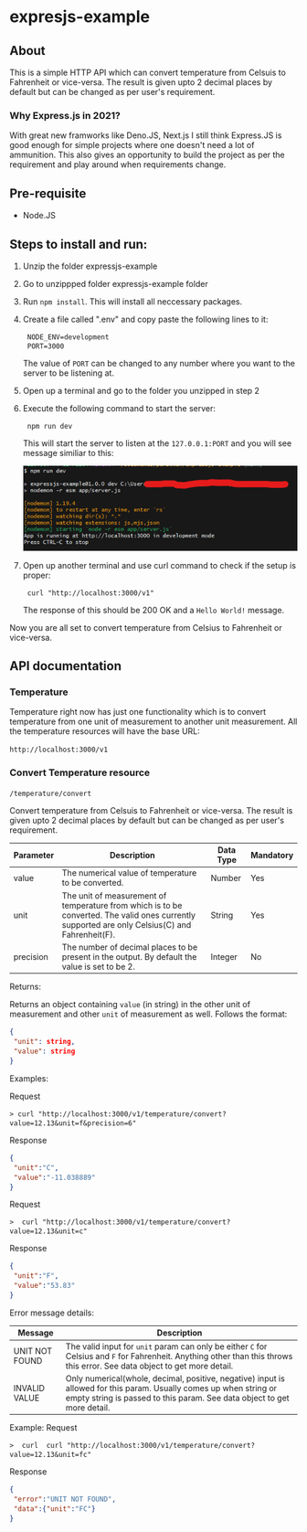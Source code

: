 # expresjs-example

## About

This is a simple HTTP API which can convert temperature from Celsuis to Fahrenheit or vice-versa. The result is given upto 2 decimal places by default but can be changed as per user's requirement.

### Why Express.js in 2021?
With great new framworks like Deno.JS, Next.js I still think Express.JS is good enough for simple projects where one doesn't need a lot of ammunition. This also gives an opportunity to build the project as per the requirement and play around when requirements change.

## Pre-requisite
- Node.JS

## Steps to install and run:
1. Unzip the folder expressjs-example
2. Go to unzippped folder expressjs-example folder
3. Run `npm install`. This will install all neccessary packages.
4. Create a file called ".env" and copy paste the following lines to it:

        NODE_ENV=development
        PORT=3000
    The value of `PORT` can be changed to any number where you want to the server to be listening at.
5. Open up a terminal and go to the folder you unzipped in step 2
6. Execute the following command to start the server:

        npm run dev
    This will start the server to listen at the `127.0.0.1:PORT` and you will see message similiar to this:

    ![Server-start](/images/server-start.png)

7. Open up another terminal and use curl command to check if the setup is proper:

        curl "http://localhost:3000/v1"
    The response of this should be 200 OK and a `Hello World!` message.

Now you are all set to convert temperature from Celsius to Fahrenheit or vice-versa.

## API documentation

### Temperature
Temperature right now has just one functionality which is to convert temperature from one unit of measurement to another unit measurement. 
All the temperature resources will have the base URL:

``` http://localhost:3000/v1 ```

### Convert Temperature resource
```/temperature/convert```

Convert temperature from Celsuis to Fahrenheit or vice-versa. The result is given upto 2 decimal places by default but can be changed as per user's requirement.

Parameter | Description | Data Type | Mandatory
--------- | ----------- | --------- | ---------
value | The numerical value of temperature to be converted. | Number | Yes
unit | The unit of measurement of temperature from which is to be converted. The valid ones currently supported are only Celsius(C) and Fahrenheit(F). | String | Yes
precision | The number of decimal places to be present in the output. By default the value is set to be 2. | Integer | No

Returns:

Returns an object containing `value` (in string) in the other unit of measurement and other `unit` of measurement as well.
Follows the format:
```json
{
 "unit": string,
 "value": string
}
```

Examples:

Request

```
> curl "http://localhost:3000/v1/temperature/convert?value=12.13&unit=f&precision=6"                  
```
Response
```json
{
 "unit":"C",
 "value":"-11.038889"
}
```

Request

```
>  curl "http://localhost:3000/v1/temperature/convert?value=12.13&unit=c"                 
```
Response
```json
{
 "unit":"F",
 "value":"53.83"
}
```

Error message details:

Message | Description
--- | ---
UNIT NOT FOUND | The valid input for `unit` param can only be either `C` for Celsius and `F` for Fahrenheit. Anything other than this throws this error. See data object to get more detail.
INVALID VALUE | Only numerical(whole, decimal, positive, negative) input is allowed for this param. Usually comes up when string or empty string is passed to this param. See data object to get more detail.

Example:
Request

```
>  curl  curl "http://localhost:3000/v1/temperature/convert?value=12.13&unit=fc"                 
```
Response
```json
{
 "error":"UNIT NOT FOUND",
 "data":{"unit":"FC"}
}
```